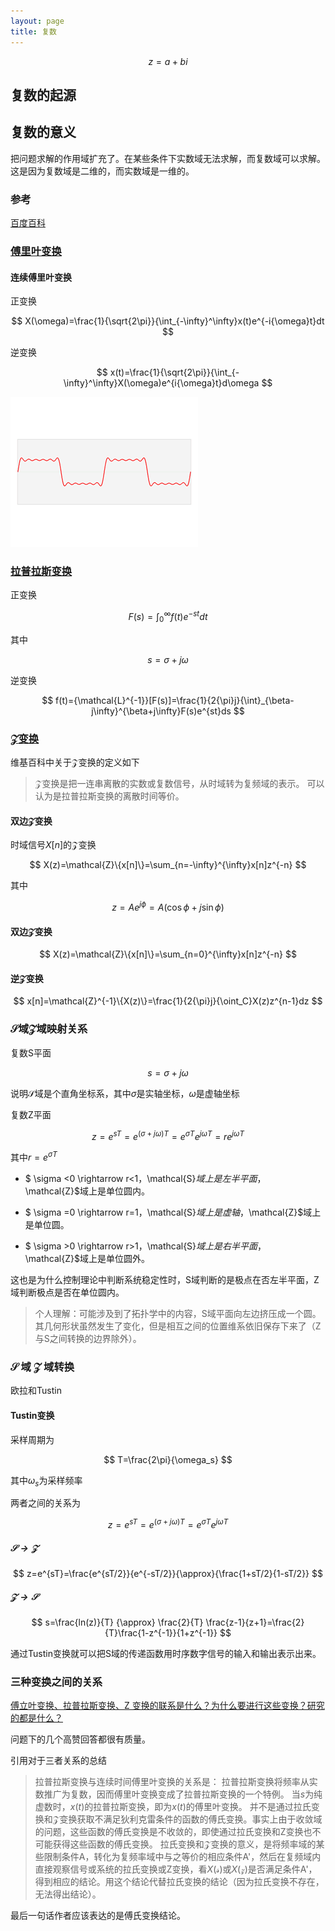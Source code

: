 ```yaml
---
layout: page
title: 复数
---
```


$$
z=a+bi
$$


## 复数的起源

[comment]: <> (<img src="http://latex.codecogs.com/svg.latex?z=a+bi" />)

## 复数的意义

把问题求解的作用域扩充了。在某些条件下实数域无法求解，而复数域可以求解。
这是因为复数域是二维的，而实数域是一维的。

### 参考

[百度百科](https://baike.baidu.com/item/%E5%A4%8D%E6%95%B0/254365)

### [傅里叶变换](https://baike.baidu.com/item/%E5%82%85%E9%87%8C%E5%8F%B6%E5%8F%98%E6%8D%A2)

#### 连续傅里叶变换

正变换

$$
X(\omega)=\frac{1}{\sqrt{2\pi}}{\int_{-\infty}^\infty}x(t)e^{-i{\omega}t}dt
$$

逆变换

$$
x(t)=\frac{1}{\sqrt{2\pi}}{\int_{-\infty}^\infty}X(\omega)e^{i{\omega}t}d\omega
$$

![image](../pic/Fourier_transform_time_and_frequency_domains_(small).gif)


### [拉普拉斯变换](https://baike.baidu.com/item/%E6%8B%89%E6%99%AE%E6%8B%89%E6%96%AF%E5%8F%98%E6%8D%A2)


正变换

$$
F(s)={\int_0^\infty}f(t)e^{-st}dt
$$

其中

$$
s={\sigma}+j{\omega}
$$

逆变换

$$
f(t)={\mathcal{L}^{-1}}[F(s)]=\frac{1}{2{\pi}j}{\int}_{\beta-j\infty}^{\beta+j\infty}F(s)e^{st}ds
$$



### [$\mathcal{Z}$变换](https://baike.baidu.com/item/Z%E5%8F%98%E6%8D%A2)

维基百科中关于$\mathcal{Z}$变换的定义如下

>$\mathcal{Z}$变换是把一连串离散的实数或复数信号，从时域转为复频域的表示。
可以认为是拉普拉斯变换的离散时间等价。


#### 双边$\mathcal{Z}$变换

时域信号$X[n]$的$\mathcal{Z}$变换

$$
X(z)=\mathcal{Z}\{x[n]\}=\sum_{n=-\infty}^{\infty}x[n]z^{-n}
$$

其中

$$
z=Ae^{j\phi}=A(\cos{\phi}+j\sin{\phi})
$$

#### 双边$\mathcal{Z}$变换

$$
X(z)=\mathcal{Z}\{x[n]\}=\sum_{n=0}^{\infty}x[n]z^{-n}
$$

#### 逆$\mathcal{Z}$变换

$$
x[n]=\mathcal{Z}^{-1}\{X(z)\}=\frac{1}{2{\pi}j}{\oint_C}X(z)z^{n-1}dz
$$

<!--
github.io latax 公式编辑器有bug。
{}多重嵌套不合适 能用空格分开就用空格分开吧
-->

### $\mathcal{S}$域$\mathcal{Z}$域映射关系

复数S平面

$$
s=\sigma+j\omega
$$

说明$\mathcal{S}$域是个直角坐标系，其中$\sigma$是实轴坐标，$\omega$是虚轴坐标

复数Z平面

$$
z=e^{sT}=e^{(\sigma+j\omega)T}=e^{ \sigma T } e^{j \omega T}=re^{j \omega T}
$$

其中$r=e^{ \sigma T }$

- $ \sigma <0 \rightarrow r<1$，$\mathcal{S}$域上是左半平面，$\mathcal{Z}$域上是单位圆内。

- $ \sigma =0 \rightarrow r=1$，$\mathcal{S}$域上是虚轴，$\mathcal{Z}$域上是单位圆。

- $ \sigma >0 \rightarrow r>1$，$\mathcal{S}$域上是右半平面，$\mathcal{Z}$域上是单位圆外。

这也是为什么控制理论中判断系统稳定性时，S域判断的是极点在否左半平面，Z域判断极点是否在单位圆内。

>个人理解：可能涉及到了拓扑学中的内容，S域平面向左边挤压成一个圆。其几何形状虽然发生了变化，但是相互之间的位置维系依旧保存下来了（Z与S之间转换的边界除外）。


### ${\mathcal{S}}$ 域 ${\mathcal{Z}}$ 域转换 

欧拉和Tustin

#### Tustin变换

采样周期为

$$
T=\frac{2\pi}{\omega_s}
$$

其中$\omega_s$为采样频率

两者之间的关系为

$$
z=e^{sT}=e^{( \sigma +j \omega )T}=e^{ \sigma T}e^{j \omega T}
$$

##### $\mathcal{S} \rightarrow \mathcal{Z}$

$$
z=e^{sT}=\frac{e^{sT/2}}{e^{-sT/2}}{\approx}{\frac{1+sT/2}{1-sT/2}}
$$

##### $\mathcal{Z} \rightarrow \mathcal{S}$

$$
s=\frac{ln(z)}{T} {\approx} \frac{2}{T} \frac{z-1}{z+1}=\frac{2}{T}\frac{1-z^{-1}}{1+z^{-1}}
$$

通过Tustin变换就可以把S域的传递函数用时序数字信号的输入和输出表示出来。

### 三种变换之间的关系

[傅立叶变换、拉普拉斯变换、Z 变换的联系是什么？为什么要进行这些变换？研究的都是什么？](https://www.zhihu.com/question/22085329)

问题下的几个高赞回答都很有质量。

引用对于三者关系的总结

>拉普拉斯变换与连续时间傅里叶变换的关系是：
拉普拉斯变换将频率从实数推广为复数，因而傅里叶变换变成了拉普拉斯变换的一个特例。
当$s$为纯虚数时，$x(t)$的拉普拉斯变换，即为$x(t)$的傅里叶变换。
并不是通过拉氏变换和$\mathcal{Z}$变换获取不满足狄利克雷条件的函数的傅氏变换。事实上由于收敛域的问题，这些函数的傅氏变换是不收敛的，即使通过拉氏变换和Z变换也不可能获得这些函数的傅氏变换。
拉氏变换和$\mathcal{Z}$变换的意义，是将频率域的某些限制条件A，转化为复频率域中与之等价的相应条件A'，然后在复频域内直接观察信号或系统的拉氏变换或Z变换，看$X(\mathcal{s})$或$X(\mathcal{z})$是否满足条件A'，得到相应的结论。用这个结论代替拉氏变换的结论（因为拉氏变换不存在，无法得出结论）。

最后一句话作者应该表达的是傅氏变换结论。

